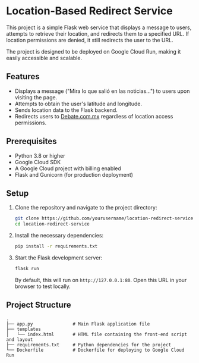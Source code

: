 # Location-Based Redirect Service

This project is a simple Flask web service that displays a message to users, attempts to retrieve their location, and redirects them to a specified URL. If location permissions are denied, it still redirects the user to the URL.

The project is designed to be deployed on Google Cloud Run, making it easily accessible and scalable.

## Features

- Displays a message ("Mira lo que salió en las noticias...") to users upon visiting the page.
- Attempts to obtain the user's latitude and longitude.
- Sends location data to the Flask backend.
- Redirects users to [Debate.com.mx](https://www.debate.com.mx/) regardless of location access permissions.

## Prerequisites

- Python 3.8 or higher
- Google Cloud SDK
- A Google Cloud project with billing enabled
- Flask and Gunicorn (for production deployment)

## Setup

1. Clone the repository and navigate to the project directory:

    ```bash
    git clone https://github.com/yourusername/location-redirect-service.git
    cd location-redirect-service
    ```

2. Install the necessary dependencies:

    ```bash
    pip install -r requirements.txt
    ```

3. Start the Flask development server:

    ```bash
    flask run
    ```

   By default, this will run on `http://127.0.0.1:80`. Open this URL in your browser to test locally.

## Project Structure

```plaintext
.
├── app.py               # Main Flask application file
├── templates
│   └── index.html       # HTML file containing the front-end script and layout
├── requirements.txt     # Python dependencies for the project
└── Dockerfile           # Dockerfile for deploying to Google Cloud Run

